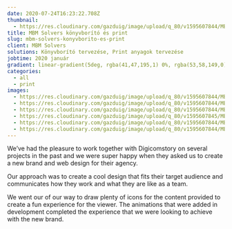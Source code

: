 ```yaml
---
date: 2020-07-24T16:23:22.708Z
thumbnail:
  - https://res.cloudinary.com/gazduig/image/upload/q_80/v1595607844/MBM/Frame_31_iggm1c.webp
title: MBM Solvers könyvborító és print
slug: mbm-solvers-konyvborito-es-print
client: MBM Solvers
solutions: Könyvborító tervezése, Print anyagok tervezése
jobtime: 2020 január
gradient: linear-gradient(5deg, rgba(41,47,195,1) 0%, rgba(53,58,149,0) 71%)
categories:
  - all
  - print
images:
  - https://res.cloudinary.com/gazduig/image/upload/q_80/v1595607844/MBM/Frame_31_iggm1c.webp
  - https://res.cloudinary.com/gazduig/image/upload/q_80/v1595607844/MBM/Frame_26_qpbikn.webp
  - https://res.cloudinary.com/gazduig/image/upload/q_80/v1595607844/MBM/Frame_28_lsclzb.webp
  - https://res.cloudinary.com/gazduig/image/upload/q_80/v1595607845/MBM/Frame_29_frsk1m.webp
  - https://res.cloudinary.com/gazduig/image/upload/q_80/v1595607844/MBM/Frame_27_logpwm.webp
  - https://res.cloudinary.com/gazduig/image/upload/q_80/v1595607844/MBM/Frame_32_zt1xex.webp
---
```

<!--StartFragment-->

We’ve had the pleasure to work together with Digicomstory on several projects in the past and we were super happy when they asked us to create a new brand and web design for their agency.



Our approach was to create a cool design that fits their target audience and communicates how they work and what they are like as a team.





We went our of our way to draw plenty of icons for the content provided to create a fun experience for the viewer. The animations that were added in development completed the experience that we were looking to achieve with the new brand.

<!--EndFragment-->